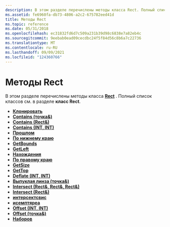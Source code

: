 ```yaml
---
description: В этом разделе перечислены методы класса Rect. Полный список классов см. в разделе класс Rect.
ms.assetid: fe6960fa-db73-4806-a2c2-675782eed41d
title: Методы Rect
ms.topic: reference
ms.date: 05/31/2018
ms.openlocfilehash: ec31832fd6d7c509a231b39d98c6838e7a82eb4c
ms.sourcegitcommit: 9eebab0ead09cecdbc24f5f84d56c8b6a7c22736
ms.translationtype: MT
ms.contentlocale: ru-RU
ms.lasthandoff: 09/09/2021
ms.locfileid: "124360766"
---
```

# <a name="rect-methods"></a>Методы Rect

В этом разделе перечислены методы класса [**Rect**](/windows/desktop/api/gdiplustypes/nl-gdiplustypes-rect) . Полный список классов см. в разделе **класс Rect**.

-   [**Клонировать**](/windows/desktop/api/Gdiplustypes/nf-gdiplustypes-rect-clone)
-   [**Contains (точка&)**](/windows/win32/api/gdiplustypes/nf-gdiplustypes-rect-contains(inconstpoint_))
-   [**Contains (Rect&)**](/windows/win32/api/gdiplustypes/nf-gdiplustypes-rect-contains(inrect_))
-   [**Contains (INT, INT)**](/previous-versions//ms534986(v=vs.85))
-   [**Прошлом**](/windows/desktop/api/Gdiplustypes/nf-gdiplustypes-rect-equals)
-   [**По нижнему краю**](/windows/desktop/api/Gdiplustypes/nf-gdiplustypes-rect-getbottom)
-   [**GetBounds**](/windows/desktop/api/Gdiplustypes/nf-gdiplustypes-rect-getbounds)
-   [**GetLeft**](/windows/desktop/api/Gdiplustypes/nf-gdiplustypes-rect-getleft)
-   [**Нахождения**](/windows/desktop/api/Gdiplustypes/nf-gdiplustypes-rect-getlocation)
-   [**По правому краю**](/windows/desktop/api/Gdiplustypes/nf-gdiplustypes-rect-getright)
-   [**GetSize**](/windows/desktop/api/Gdiplustypes/nf-gdiplustypes-rect-getsize)
-   [**GetTop**](/windows/desktop/api/Gdiplustypes/nf-gdiplustypes-rect-gettop)
-   [**Deflate (INT, INT)**](/previous-versions//ms534982(v=vs.85))
-   [**Выпуклая линза (точка&)**](/windows/win32/api/gdiplustypes/nf-gdiplustypes-rect-inflate(inconstpoint_))
-   [**Intersect (Rect&, Rect&, Rect&)**](/windows/win32/api/gdiplustypes/nf-gdiplustypes-rect-intersect(outrect__inconstrect__inconstrect_))
-   [**Intersect (Rect&)**](/previous-versions//ms534981(v=vs.85))
-   [**интерсектсвис**](/windows/desktop/api/Gdiplustypes/nf-gdiplustypes-rect-intersectswith)
-   [**исемптяреа**](/windows/desktop/api/Gdiplustypes/nf-gdiplustypes-rect-isemptyarea)
-   [**Offset (INT, INT)**](/windows/win32/api/gdiplustypes/nf-gdiplustypes-rect-offset(inint_inint))
-   [**Offset (точка&)**](/previous-versions//ms534979(v=vs.85))
-   [**Наборов**](/windows/desktop/api/Gdiplustypes/nf-gdiplustypes-rect-union)

 

 
